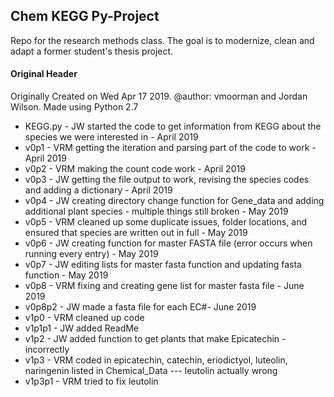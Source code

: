 ## Chem KEGG Py-Project 
Repo for the research methods class. The goal is to modernize, clean and adapt a former student's thesis project.

#### Original Header
Originally Created on Wed Apr 17 2019. @author: vmoorman and Jordan Wilson. Made using Python 2.7
- KEGG.py - JW started the code to get information from KEGG about the species we were interested in - April 2019
- v0p1 - VRM getting the iteration and parsing part of the code to work - April 2019
- v0p2 - VRM making the count code work - April 2019
- v0p3 - JW getting the file output to work, revising the species codes and adding a dictionary - April 2019
- v0p4 - JW creating directory change function for Gene_data and adding additional plant species - multiple things still broken - May 2019
- v0p5 - VRM cleaned up some duplicate issues, folder locations, and ensured that species are written out in full  - May 2019
- v0p6 - JW creating function for master FASTA file (error occurs when running every entry) - May 2019
- v0p7 - JW editing lists for master fasta function and updating fasta function - May 2019
- v0p8 - VRM fixing and creating gene list for master fasta file - June 2019
- v0p8p2 - JW made a fasta file for each EC#- June 2019
- v1p0 - VRM cleaned up code
- v1p1p1 - JW added ReadMe
- v1p2 - JW added function to get plants that make Epicatechin - incorrectly
- v1p3 - VRM coded in epicatechin, catechin, eriodictyol, luteolin, naringenin listed in Chemical_Data --- leutolin actually wrong
- v1p3p1 - VRM tried to fix leutolin
